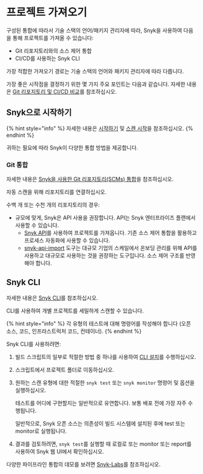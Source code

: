 # 프로젝트 가져오기

구성된 통합에 따라서 기술 스택의 언어/패키지 관리자에 따라, Snyk을 사용하여 다음을 통해 프로젝트를 가져올 수 있습니다:

* Git 리포지토리와의 소스 제어 통합
* CI/CD를 사용하는 Snyk CLI

가장 적합한 가져오기 경로는 기술 스택의 언어와 패키지 관리자에 따라 다릅니다.

가장 좋은 시작점을 결정하기 위한 몇 가지 주요 포인트는 다음과 같습니다. 자세한 내용은 [Git 리포지토리 및 CI/CD 비교](../../../scm-ide-and-ci-cd-integrations/git-repository-and-ci-cd-integrations-comparisons.md)를 참조하십시오.

## Snyk으로 시작하기

{% hint style="info" %}
자세한 내용은 [시작하기](../../../getting-started/) 및 [스캔 시작](../../../scan-with-snyk/start-scanning.md)을 참조하십시오.
{% endhint %}

귀하는 필요에 따라 Snyk이 다양한 통합 방법을 제공합니다.

### Git 통합

자세한 내용은 [Snyk을 사용한 Git 리포지토리(SCMs) 통합](../../../scm-ide-and-ci-cd-integrations/snyk-scm-integrations/)을 참조하십시오.

자동 스캔을 위해 리포지토리를 연결하십시오.

수백 개 또는 수천 개의 리포지토리의 경우:

* 규모에 맞게, Snyk은 API 사용을 권장합니다. API는 Snyk 엔터프라이즈 플랜에서 사용할 수 있습니다.
  * [Snyk API](../../../snyk-api/)를 사용하여 프로젝트를 가져옵니다. 기존 소스 제어 통합을 활용하고 프로세스 자동화에 사용할 수 있습니다.
  * [snyk-api-import](../../../scan-with-snyk/snyk-tools/tool-snyk-api-import/) 도구는 대규모 기업의 스케일에서 온보딩 관리를 위해 API를 사용하고 대규모로 사용하는 것을 권장하는 도구입니다. 소스 제어 구조를 반영해야 합니다.

## Snyk CLI

자세한 내용은 [Snyk CLI](../../../snyk-cli/)를 참조하십시오.

CLI를 사용하여 개별 프로젝트를 세밀하게 스캔할 수 있습니다.

{% hint style="info" %}
각 유형의 테스트에 대해 명령어를 작성해야 합니다 (오픈 소스, 코드, 인프라스트럭처 코드, 컨테이너).
{% endhint %}

Snyk CLI를 사용하려면:

1. 빌드 스크립트의 일부로 적절한 방법 중 하나를 사용하여 [CLI 설치](https://docs.snyk.io/snyk-cli/install-or-update-the-snyk-cli)를 수행하십시오.
2. 스크립트에서 프로젝트 폴더로 이동하십시오.
3. 원하는 스캔 유형에 대한 적절한 `snyk test` 또는 `snyk monitor` 명령어 및 옵션을 실행하십시오.

   테스트를 어디에 구현할지는 일반적으로 유연합니다. 보통 배포 전에 가장 자주 수행됩니다.

   일반적으로, Snyk 오픈 소스는 의존성이 빌드 시스템에 설치된 후에 test 또는 monitor로 실행됩니다.

4. 결과를 검토하려면, `snyk test`를 실행할 때 로컬로 또는 monitor 또는 report를 사용하여 Snyk 웹 UI에서 확인하십시오.

다양한 파이프라인 통합의 데모를 보려면 [Snyk-Labs](https://github.com/snyk-labs/snyk-cicd-integration-examples)를 참조하십시오.